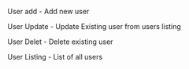 
User add - Add new user

User Update - Update Existing user from users listing

User Delet - Delete existing user

User Listing - List of all users